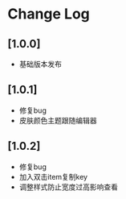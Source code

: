 # Change Log

## [1.0.0]

- 基础版本发布


## [1.0.1]

- 修复bug  
- 皮肤颜色主题跟随编辑器  

## [1.0.2]

- 修复bug  
- 加入双击item复制key  
- 调整样式防止宽度过高影响查看  
